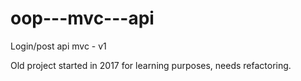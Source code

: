 # oop---mvc---api
Login/post api mvc - v1

Old project started in 2017 for learning purposes, needs refactoring.
